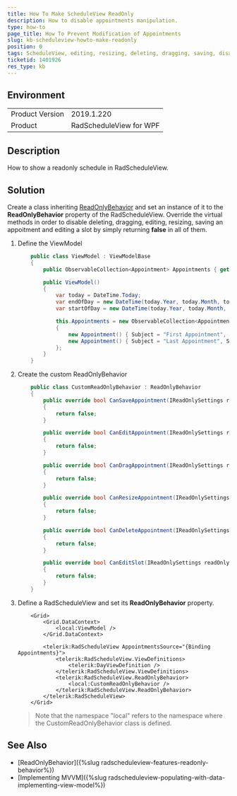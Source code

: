 ```yaml
---
title: How To Make ScheduleView ReadOnly
description: How to disable appointments manipulation.
type: how-to
page_title: How To Prevent Modification of Appointments 
slug: kb-scheduleview-howto-make-readonly
position: 0
tags: ScheduleView, editing, resizing, deleting, dragging, saving, disable, readonly
ticketid: 1401926
res_type: kb
---
```


## Environment
<table>
	<tr>
		<td>Product Version</td>
		<td>2019.1.220</td>
	</tr>
	<tr>
		<td>Product</td>
		<td>RadScheduleView for WPF</td>
	</tr>
</table>

## Description

How to show a readonly schedule in RadScheduleView.

## Solution

Create a class inheriting [ReadOnlyBehavior](https://docs.telerik.com/devtools/wpf/api/telerik.windows.controls.scheduleview.readonlybehavior) and set an instance of it to the __ReadOnlyBehavior__ property of the RadScheduleView. Override the virtual methods in order to disable deleting, dragging, editing, resizing, saving an appoitment and editing a slot by simply returning __false__ in all of them.

1. Define the ViewModel

	
	```C#
		public class ViewModel : ViewModelBase
        {
            public ObservableCollection<Appointment> Appointments { get; private set; }

            public ViewModel()
            {
                var today = DateTime.Today;
                var endOfDay = new DateTime(today.Year, today.Month, today.Day, 23, 59, 59);
                var startOfDay = new DateTime(today.Year, today.Month, today.Day, 0, 0, 0);

                this.Appointments = new ObservableCollection<Appointment>()
                {
                    new Appointment() { Subject = "First Appointment", Start = startOfDay, End = startOfDay.AddHours(1)},
                    new Appointment() { Subject = "Last Appointment", Start = endOfDay.AddHours(-1), End = endOfDay}
                };
            }
        }
	```

2. Create the custom ReadOnlyBehavior

	
	```C#
		public class CustomReadOnlyBehavior : ReadOnlyBehavior
        {
            public override bool CanSaveAppointment(IReadOnlySettings readOnlySettings, IOccurrence occurrence)
            {
                return false;
            }

            public override bool CanEditAppointment(IReadOnlySettings readOnlySettings, IOccurrence occurrence)
            {
                return false;
            }

            public override bool CanDragAppointment(IReadOnlySettings readOnlySettings, IOccurrence occurrence)
            {
                return false;
            }

            public override bool CanResizeAppointment(IReadOnlySettings readOnlySettings, IOccurrence occurrence)
            {
                return false;
            }

            public override bool CanDeleteAppointment(IReadOnlySettings readOnlySettings, IOccurrence occurrence)
            {
                return false;
            }

            public override bool CanEditSlot(IReadOnlySettings readOnlySettings, Slot slot)
            {
                return false;
            }
        }
	```

3. Define a RadScheduleView and set its __ReadOnlyBehavior__ property.

	
	```XAML
		<Grid>
            <Grid.DataContext>
                <local:ViewModel />
            </Grid.DataContext>
            
            <telerik:RadScheduleView AppointmentsSource="{Binding Appointments}">
                <telerik:RadScheduleView.ViewDefinitions>
                    <telerik:DayViewDefinition />
                </telerik:RadScheduleView.ViewDefinitions>
                <telerik:RadScheduleView.ReadOnlyBehavior>
                    <local:CustomReadOnlyBehavior />
                </telerik:RadScheduleView.ReadOnlyBehavior>
            </telerik:RadScheduleView>
        </Grid>
	```

    > Note that the namespace "local" refers to the namespace where the CustomReadOnlyBehavior class is defined.

## See Also  

* [ReadOnlyBehavior]({%slug radscheduleview-features-readonly-behavior%})
* [Implementing MVVM]({%slug radscheduleview-populating-with-data-implementing-view-model%})

